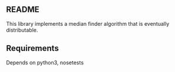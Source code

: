 ## README

This library implements a median finder algorithm that is eventually
distributable. 

## Requirements

Depends on python3, nosetests
